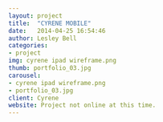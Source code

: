 ```yaml
---
layout: project
title:  "CYRENE MOBILE"
date:   2014-04-25 16:54:46
author: Lesley Bell
categories: 
- project
img: cyrene ipad wireframe.png
thumb: portfolio_03.jpg
carousel:
- cyrene ipad wireframe.png
- portfolio_03.jpg
client: Cyrene
website: Project not online at this time.
---
```

